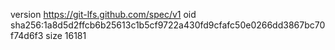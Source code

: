 version https://git-lfs.github.com/spec/v1
oid sha256:1a8d5d2ffcb6b25613c1b5cf9722a430fd9cfafc50e0266dd3867bc70f74d6f3
size 16181
